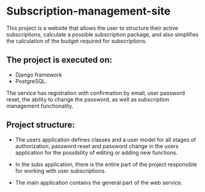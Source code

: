 # Subscription-management-site
This project is a website that allows the user to structure their active subscriptions, calculate a possible subscription package, and also simplifies the calculation of the budget required for subscriptions.

## The project is executed on:
  - Django framework
  - PostgreSQL.

The service has registration with confirmation by email, user password reset, the ability to change the password, as well as subscription management functionality.

## Project structure:

- The users application defines classes and a user model for all stages of authorization, password reset and password change in the users application for the possibility of editing or adding new functions.

- In the subs application, there is the entire part of the project responsible for working with user subscriptions.

- The main application contains the general part of the web service.
